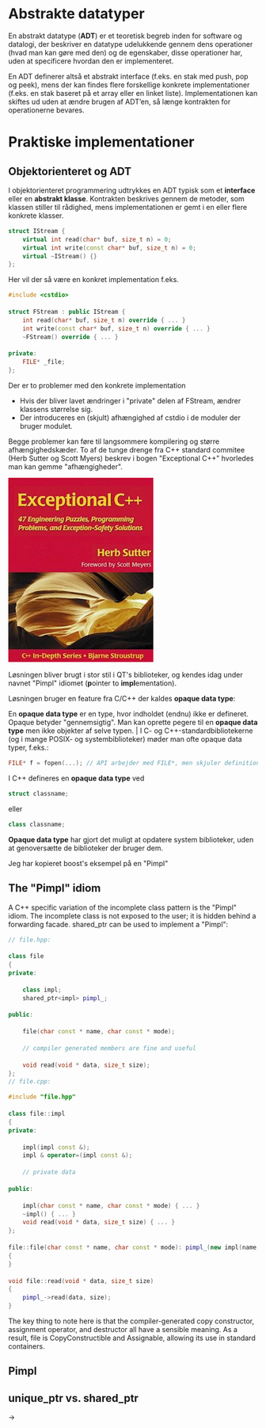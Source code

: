 # Abstrakte datatyper
En abstrakt datatype (**ADT**) er et teoretisk begreb inden for software og datalogi, der beskriver en datatype udelukkende gennem dens operationer (hvad man kan gøre med den) og de egenskaber, disse operationer har, uden at specificere hvordan den er implementeret.

En ADT definerer altså et abstrakt interface (f.eks. en stak med push, pop og peek), mens der kan findes flere forskellige konkrete implementationer (f.eks. en stak baseret på et array eller en linket liste). Implementationen kan skiftes ud uden at ændre brugen af ADT’en, så længe kontrakten for operationerne bevares.

# Praktiske implementationer

## Objektorienteret og ADT
I objektorienteret programmering udtrykkes en ADT typisk som et **interface** eller en **abstrakt klasse**. Kontrakten beskrives gennem de metoder, som klassen stiller til rådighed, mens implementationen er gemt i en eller flere konkrete klasser.

```cpp
struct IStream {
    virtual int read(char* buf, size_t n) = 0;
    virtual int write(const char* buf, size_t n) = 0;
    virtual ~IStream() {}
};
```

Her vil der så være en konkret implementation f.eks.
```cpp
#include <cstdio>

struct FStream : public IStream {
    int read(char* buf, size_t n) override { ... }
    int write(const char* buf, size_t n) override { ... }
    ~FStream() override { ... }

private:
    FILE* _file;
};
```

Der er to problemer med den konkrete implementation
- Hvis der bliver lavet ændringer i "private" delen af FStream, ændrer klassens størrelse sig.
- Der introduceres en (skjult) afhængighed af cstdio i de moduler der bruger modulet. 

Begge problemer kan føre til langsommere kompilering og større afhængighedskæder.
To af de tunge drenge fra C++ standard commitee (Herb Sutter og Scott Myers) beskrev i bogen "Exceptional C++" hvorledes man kan gemme "afhængigheder". 

![Exceptional C++](ExceptionalCpp.png)

Løsningen bliver brugt i stor stil i QT's biblioteker, og kendes idag under navnet "Pimpl" idiomet (**p**ointer to **impl**ementation). 

Løsningen bruger en feature fra C/C++ der kaldes **opaque data type**:

En **opaque data type** er en type, hvor indholdet (endnu) ikke er defineret. Opaque betyder "gennemsigtig". 
Man kan oprette pegere til en **opaque data type** men ikke objekter af selve typen. |
I C- og C++-standardbibliotekerne (og i mange POSIX- og systembiblioteker) møder man ofte opaque data typer, f.eks.: 

```c
FILE* f = fopen(...); // API arbejder med FILE*, men skjuler definitionen
```

I C++ defineres en **opaque data type** ved
```cpp
struct classname;
```
eller
```cpp
class classname;
```


**Opaque data type** har gjort det muligt at opdatere system biblioteker, uden at genoversætte de biblioteker der bruger dem.

Jeg har kopieret boost's eksempel på en "Pimpl"

## The "Pimpl" idiom
A C++ specific variation of the incomplete class pattern is the "Pimpl" idiom. The incomplete class is not exposed to the user; it is hidden behind a forwarding facade. shared_ptr can be used to implement a "Pimpl":


```cpp
// file.hpp:

class file
{
private:

    class impl;
    shared_ptr<impl> pimpl_;

public:

    file(char const * name, char const * mode);

    // compiler generated members are fine and useful

    void read(void * data, size_t size);
};
// file.cpp:
```

```cpp
#include "file.hpp"

class file::impl
{
private:

    impl(impl const &);
    impl & operator=(impl const &);

    // private data

public:

    impl(char const * name, char const * mode) { ... }
    ~impl() { ... }
    void read(void * data, size_t size) { ... }
};

file::file(char const * name, char const * mode): pimpl_(new impl(name, mode))
{
}

void file::read(void * data, size_t size)
{
    pimpl_->read(data, size);
}
```

The key thing to note here is that the compiler-generated copy constructor, assignment operator, and destructor all have a sensible meaning. As a result, file is CopyConstructible and Assignable, allowing its use in standard containers.



## Pimpl
## unique_ptr vs. shared_ptr

->
